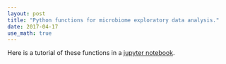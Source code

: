 ```yaml
---
layout: post
title: "Python functions for microbiome exploratory data analysis."
date: 2017-04-17
use_math: true
---
```


Here is a tutorial of these functions in a [jupyter notebook](/assets/ipynbs/2017_04_10_seq_analysis_post.html). 
